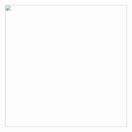 
<img src="https://github-readme-stats.vercel.app/api?username=Veuqx0&show_icons=true&theme=ADD_THEME_HERE" width="400">

